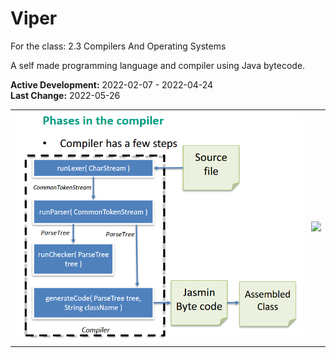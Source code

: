 # Viper
For the class: 2.3 Compilers And Operating Systems

A self made programming language and compiler using Java bytecode.

**Active Development:** 2022-02-07 - 2022-04-24<br>
**Last Change:** 2022-05-26<br>

| | |
| :---: | :---: |
| ![](/Screenshots/1-Steps_Graph.png) | ![](/Screenshots/.png) |
